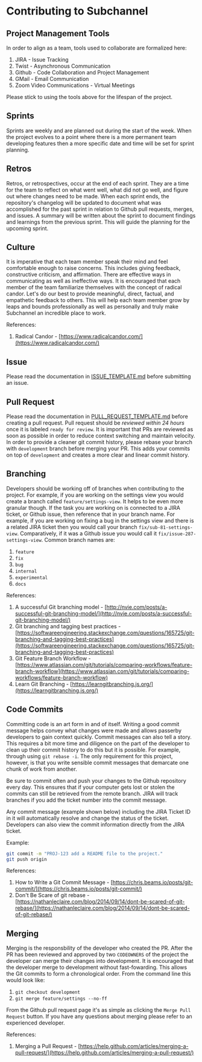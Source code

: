 # Contributing to Subchannel

## Project Management Tools

In order to align as a team, tools used to collaborate are formalized here:

1. JIRA - Issue Tracking
1. Twist - Asynchronous Communication
1. Github - Code Collaboration and Project Management
1. GMail - Email Communication
1. Zoom Video Communications - Virtual Meetings

Please stick to using the tools above for the lifespan of the project.

## Sprints

Sprints are weekly and are planned out during the start of the week. When the project evolves to a point where there is a more permanent team developing features then a more specific date and time will be set for sprint planning.

## Retros

Retros, or retrospectives, occur at the end of each sprint. They are a time for the team to reflect on what went well, what did not go well, and figure out where changes need to be made. When each sprint ends, the repository's changelog will be updated to document what was accomplished for the past sprint in relation to Github pull requests, merges, and issues. A summary will be written about the sprint to document findings and learnings from the previous sprint. This will guide the planning for the upcoming sprint.

## Culture

It is imperative that each team member speak their mind and feel comfortable enough to raise concerns. This includes giving feedback, constructive criticism, and affirmation. There are effective ways in communicating as well as ineffective ways. It is encouraged that each member of the team familiarize themselves with the concept of radical candor. Let's do our best to provide meaningful, direct, factual, and empathetic feedback to others. This will help each team member grow by leaps and bounds professionally as well as personally and truly make Subchannel an incredible place to work.

References:

1. Radical Candor - [https://www.radicalcandor.com/](https://www.radicalcandor.com/)

## Issue

Please read the documentation in [ISSUE_TEMPLATE.md](./ISSUE_TEMPLATE.md) before submitting an issue.

## Pull Request

Please read the documentation in [PULL_REQUEST_TEMPLATE.md](./PULL_REQUEST_TEMPLTE.md) before creating a pull request. Pull request should be _reviewed within 24 hours_ once it is labeled `ready for review`. It is important that PRs are reviewed as soon as possible in order to reduce context switching and maintain velocity. In order to provide a cleaner git commit history, please rebase your branch with `development` branch before merging your PR. This adds your commits on top of `development` and creates a more clear and linear commit history.

## Branching

Developers should be working off of branches when contributing to the project. For example, if you are working on the settings view you would create a branch called `feature/settings-view`. It helps to be even more granular though. If the task you are working on is connected to a JIRA ticket, or Github issue, then reference that in your branch name. For example, if you are working on fixing a bug in the settings view and there is a related JIRA ticket then you would call your branch `fix/sub-81-settings-view`. Comparatively, if it was a Github issue you would call it `fix/issue-287-settings-view`. Common branch names are:

1. `feature`
1. `fix`
1. `bug`
1. `internal`
1. `experimental`
1. `docs`

References:

1. A successful Git branching model - [http://nvie.com/posts/a-successful-git-branching-model/](http://nvie.com/posts/a-successful-git-branching-model/)
1. Git branching and tagging best practices - [https://softwareengineering.stackexchange.com/questions/165725/git-branching-and-tagging-best-practices](https://softwareengineering.stackexchange.com/questions/165725/git-branching-and-tagging-best-practices)
1. Git Feature Branch Workflow - [https://www.atlassian.com/git/tutorials/comparing-workflows/feature-branch-workflow](https://www.atlassian.com/git/tutorials/comparing-workflows/feature-branch-workflow)
1. Learn Git Branching - [https://learngitbranching.js.org/](https://learngitbranching.js.org/)

## Code Commits

Committing code is an art form in and of itself. Writing a good commit message helps convey what changes were made and allows passerby developers to gain context quickly. Commit messages can also tell a story. This requires a bit more time and diligence on the part of the developer to clean up their commit history to do this but it is possible. For example, through using `git rebase -i`. The only requirement for this project, however, is that you write sensible commit messages that demarcate one chunk of work from another.

Be sure to commit often and push your changes to the Github repository every day. This ensures that if your computer gets lost or stolen the commits can still be retrieved from the remote branch. JIRA will track branches if you add the ticket number into the commit message.

Any commit message (example shown below) including the JIRA Ticket ID in it will automatically resolve and change the status of the ticket. Developers can also view the commit information directly from the JIRA ticket.

Example:

```bash
git commit -m "PROJ-123 add a README file to the project."
git push origin
```

References:

1. How to Write a Git Commit Message - [https://chris.beams.io/posts/git-commit/](https://chris.beams.io/posts/git-commit/)
1. Don't Be Scare of git rebase - [https://nathanleclaire.com/blog/2014/09/14/dont-be-scared-of-git-rebase/](https://nathanleclaire.com/blog/2014/09/14/dont-be-scared-of-git-rebase/)

## Merging

Merging is the responsbility of the developer who created the PR. After the PR has been reviewed and approved by two `CODEOWNERS` of the project the developer can merge their changes into development. It is encouraged that the developer merge to development without fast-fowarding. This allows the Git commits to form a chronological order. From the command line this would look like:

1. `git checkout development`
1. `git merge feature/settings --no-ff`

From the Github pull request page it's as simple as clicking the `Merge Pull Request` button. If you have any questions about merging please refer to an experienced developer.

References:

1. Merging a Pull Request - [https://help.github.com/articles/merging-a-pull-request/](https://help.github.com/articles/merging-a-pull-request/)
